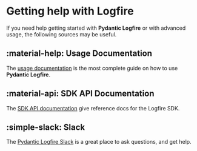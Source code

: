 # Getting help with Logfire

If you need help getting started with **Pydantic Logfire** or with advanced usage, the following sources may be useful.

## :material-help: Usage Documentation

The [usage documentation](usage/metrics.md) is the most complete guide on how to use **Pydantic Logfire**.

## :material-api: SDK API Documentation

The [SDK API documentation](api/logfire.md) give reference docs for the Logfire SDK.

## :simple-slack: Slack

The [Pydantic Logfire Slack][slack] is a great place to ask questions, and get help.

[slack]: https://join.slack.com/t/pydanticlogfire/shared_invite/zt-2b57ljub4-936siSpHANKxoY4dna7qng
